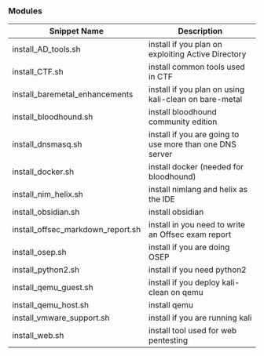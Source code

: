 ### Modules
|Snippet Name|Description|
|--|--|
|install_AD_tools.sh | install if you plan on exploiting Active Directory|
|install_CTF.sh | install common tools used in CTF|
|install_baremetal_enhancements | install if you plan on using kali-clean on bare-metal|
|install_bloodhound.sh | install bloodhound community edition |
|install_dnsmasq.sh | install if you are going to use more than one DNS server|
|install_docker.sh | install docker (needed for bloodhound)|
|install_nim_helix.sh | install nimlang and helix as the IDE|
|install_obsidian.sh | install obsidian|
|install_offsec_markdown_report.sh | install in you need to write an Offsec exam report|
|install_osep.sh | install if you are doing OSEP|
|install_python2.sh | install if you need python2|
|install_qemu_guest.sh | install if you deploy kali-clean on qemu|
|install_qemu_host.sh | install qemu|
|install_vmware_support.sh | install if you are running kali|
|install_web.sh | install tool used for web pentesting|


